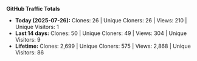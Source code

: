 
**GitHub Traffic Totals**

- **Today (2025-07-26):** Clones: 26 | Unique Cloners: 26 | Views: 210 | Unique Visitors: 1
- **Last 14 days:** Clones: 50 | Unique Cloners: 49 | Views: 304 | Unique Visitors: 9
- **Lifetime:** Clones: 2,699 | Unique Cloners: 575 | Views: 2,868 | Unique Visitors: 86
